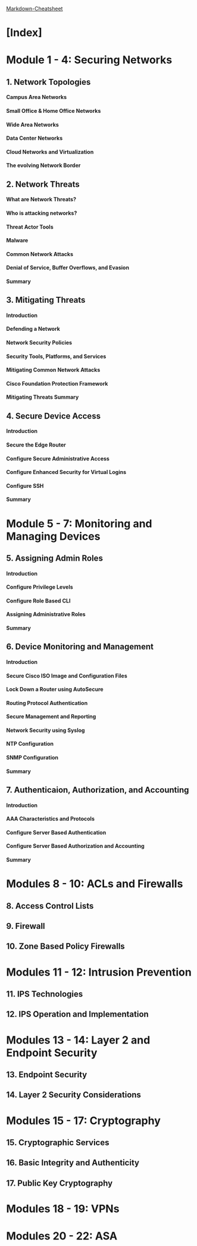 [Markdown-Cheatsheet](https://www.markdownguide.org/cheat-sheet/)

# [Index]
# Module 1 - 4: Securing Networks
## 1. Network Topologies
#### Campus Area Networks
#### Small Office & Home Office Networks
#### Wide Area Networks
#### Data Center Networks
#### Cloud Networks and Virtualization
#### The evolving Network Border

## 2. Network Threats
#### What are Network Threats?
#### Who is attacking networks?
#### Threat Actor Tools
#### Malware
#### Common Network Attacks
#### Denial of Service, Buffer Overflows, and Evasion
#### Summary

## 3. Mitigating Threats
#### Introduction
#### Defending a Network
#### Network Security Policies
#### Security Tools, Platforms, and Services
#### Mitigating Common Network Attacks
#### Cisco Foundation Protection Framework
#### Mitigating Threats Summary

## 4. Secure Device Access
#### Introduction
#### Secure the Edge Router
#### Configure Secure Administrative Access
#### Configure Enhanced Security for Virtual Logins
#### Configure SSH
#### Summary

# Module 5 - 7: Monitoring and Managing Devices
## 5. Assigning Admin Roles
#### Introduction
#### Configure Privilege Levels
#### Configure Role Based CLI
#### Assigning Administrative Roles
#### Summary

## 6. Device Monitoring and Management
#### Introduction
#### Secure Cisco ISO Image and Configuration Files
#### Lock Down a Router using AutoSecure
#### Routing Protocol Authentication
#### Secure Management and Reporting
#### Network Security using Syslog
#### NTP Configuration
#### SNMP Configuration
#### Summary

## 7. Authenticaion, Authorization, and Accounting
#### Introduction
#### AAA Characteristics and Protocols
#### Configure Server Based Authentication
#### Configure Server Based Authorization and Accounting
#### Summary

# Modules 8 - 10: ACLs and Firewalls
## 8. Access Control Lists
## 9. Firewall
## 10. Zone Based Policy Firewalls

# Modules 11 - 12: Intrusion Prevention
## 11. IPS Technologies
## 12. IPS Operation and Implementation

# Modules 13 - 14: Layer 2 and Endpoint Security
## 13. Endpoint Security
## 14. Layer 2 Security Considerations

# Modules 15 - 17: Cryptography
## 15. Cryptographic Services
## 16. Basic Integrity and Authenticity
## 17. Public Key Cryptography

# Modules 18 - 19: VPNs


# Modules 20 - 22: ASA

